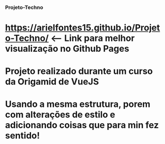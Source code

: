 ### Projeto-Techno

# https://arielfontes15.github.io/Projeto-Techno/   <-- Link para melhor visualização no Github Pages
# Projeto realizado durante um curso da Origamid de VueJS
# Usando a mesma estrutura, porem com alterações de estilo e adicionando coisas que para min fez sentido!
